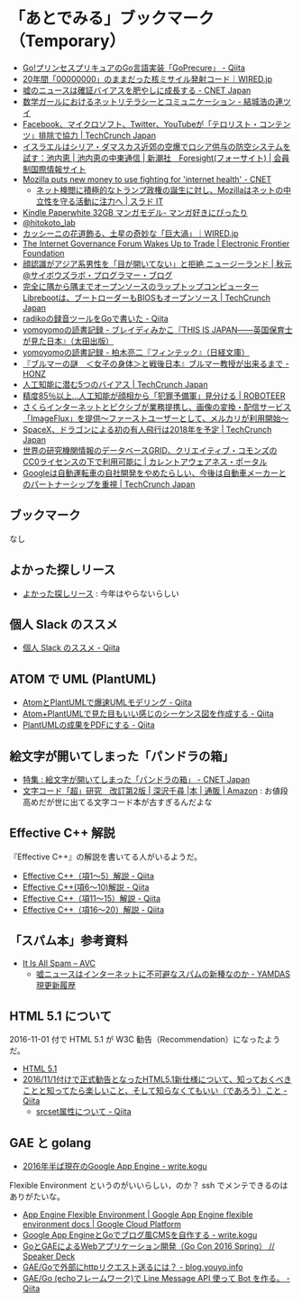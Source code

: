# 「あとでみる」ブックマーク（Temporary）

- [Go!プリンセスプリキュアのGo言語実装「GoPrecure」 - Qiita](http://qiita.com/sue445/items/5d19b0bc3293371a85e2)
- [20年間「00000000」のままだった核ミサイル発射コード｜WIRED.jp](http://wired.jp/2013/12/04/launch-code-for-us-nukes-was-00000000-for-20-years/)
- [嘘のニュースは確証バイアスを肥やしに成長する - CNET Japan](http://japan.cnet.com/news/commentary/35093128/)
- [数学ガールにおけるネットリテラシーとコミュニケーション - 結城浩の連ツイ](http://rentwi.textfile.org/?805698498469343232s)
- [Facebook、マイクロソフト、Twitter、YouTubeが「テロリスト・コンテンツ」排除で協力 | TechCrunch Japan](http://jp.techcrunch.com/2016/12/06/20161205facebook-microsoft-twitter-and-youtube-collaborate-to-remove-terrorist-content-from-their-services/)
- [イスラエルはシリア・ダマスカス近郊の空爆でロシア供与の防空システムを試す：池内恵 | 池内恵の中東通信 | 新潮社　Foresight(フォーサイト) | 会員制国際情報サイト](http://www.fsight.jp/articles/-/41791)
- [​Mozilla puts new money to use fighting for 'internet health' - CNET](https://www.cnet.com/news/mozilla-money-internet-health-politics-net-neutrality-privacy-encryption/)
    - [ネット検閲に積極的なトランプ政権の誕生に対し、Mozillaはネットの中立性を守る活動に注力へ | スラド IT](https://it.srad.jp/story/16/12/05/0654200/)
- [Kindle Paperwhite 32GB マンガモデル- マンガ好きにぴったり](https://www.amazon.co.jp/Amazon-DP75SDI-Paperwhite-32GB%E3%80%81%E3%83%9E%E3%83%B3%E3%82%AC%E3%83%A2%E3%83%87%E3%83%AB%E3%80%81Wi-Fi-%E3%80%81%E3%83%96%E3%83%A9%E3%83%83%E3%82%AF%E3%80%81%E3%82%AD%E3%83%A3%E3%83%B3%E3%83%9A%E3%83%BC%E3%83%B3%E6%83%85%E5%A0%B1%E3%81%A4%E3%81%8D%E3%83%A2%E3%83%87%E3%83%AB/dp/B01FIG3SMC/ref=gbph_ulm_m-5_49fa_4f952839?smid=AN1VRQENFRJN5&pf_rd_p=2d455ad6-955c-4ec7-bf7f-5c59af7649fa&pf_rd_s=merchandised-search-5&pf_rd_t=101&pf_rd_i=3959621051&pf_rd_m=AN1VRQENFRJN5&pf_rd_r=R14VMZH3J83Z1S6YP31T)
- [@hitokoto_lab](https://hitokoto-lab.github.io/)
- [カッシーニの花道飾る、土星の奇妙な「巨大渦」｜WIRED.jp](http://wired.jp/2016/12/09/cassini-spies-an-odd-hexagon/)
- [The Internet Governance Forum Wakes Up to Trade | Electronic Frontier Foundation](https://www.eff.org/deeplinks/2016/12/internet-governance-forum-wakes-trade)
- [顔認識がアジア系男性を「目が開いてない」と拒絶 ニュージーランド | 秋元@サイボウズラボ・プログラマー・ブログ](http://developer.cybozu.co.jp/akky/2016/12/passport-photo-rejects-asian-closed-eyes/)
- [完全に隅から隅までオープンソースのラップトップコンピューターLibrebootは、ブートローダーもBIOSもオープンソース | TechCrunch Japan](http://jp.techcrunch.com/2016/12/09/20161208the-libreboot-c201-from-minifree-is-really-really-really-ridiculously-open-source/)
- [radikoの録音ツールをGoで書いた - Qiita](http://qiita.com/yyoshiki41/items/f81442d7dc2d0ddcf15b)
- [yomoyomoの読書記録 - ブレイディみかこ『THIS IS JAPAN――英国保育士が見た日本』（太田出版）](http://www.yamdas.org/booklog/thisisjapan.html)
- [yomoyomoの読書記録 - 柏木亮二『フィンテック』（日経文庫）](http://www.yamdas.org/booklog/fintech.html)
- [『ブルマーの謎　＜女子の身体＞と戦後日本』ブルマー教授が出来るまで - HONZ](http://honz.jp/articles/-/43616)
- [人工知能に潜む5つのバイアス | TechCrunch Japan](http://jp.techcrunch.com/2016/12/12/201612105-unexpected-sources-of-bias-in-artificial-intelligence/)
- [精度85％以上…人工知能が顔相から「犯罪予備軍」見分ける | ROBOTEER](https://roboteer-tokyo.com/archives/7053)
- [さくらインターネットとピクシブが業務提携し、画像の変換・配信サービス「ImageFlux」を提供～ファーストユーザーとして、メルカリが利用開始～](https://www.sakura.ad.jp/press/2016/1213_imageflux/)
- [SpaceX、ドラゴンによる初の有人飛行は2018年を予定 | TechCrunch Japan](http://jp.techcrunch.com/2016/12/13/20161212spacex-pushes-first-crewed-launch-of-dragon-capsule-to-2018/)
- [世界の研究機関情報のデータベースGRID、クリエイティブ・コモンズのCC0ライセンスの下で利用可能に | カレントアウェアネス・ポータル](http://current.ndl.go.jp/node/33057)
- [Googleは自動運転車の自社開発をやめたらしい、今後は自動車メーカーとのパートナーシップを重視 | TechCrunch Japan](http://jp.techcrunch.com/2016/12/13/20161212google-has-reportedly-stopped-developing-its-own-self-driving-car/)

## ブックマーク

なし

## よかった探しリース

- [よかった探しリース](http://www.hyuki.com/ring/) : 今年はやらないらしい

## 個人 Slack のススメ

- [個人 Slack のススメ - Qiita](http://qiita.com/saitotak/items/ac0eb7ddc0d8d83cbe91)

## ATOM で UML (PlantUML)

- [AtomとPlantUMLで爆速UMLモデリング - Qiita](http://qiita.com/nakahashi/items/3d88655f055ca6a2617c)
- [Atom+PlantUMLで見た目もいい感じのシーケンス図を作成する - Qiita](http://qiita.com/k_nakayama/items/77ca73753ebd049a66de)
- [PlantUMLの成果をPDFにする - Qiita](http://qiita.com/craftone/items/e9e4c7d8a9eeced67334)

## 絵文字が開いてしまった「パンドラの箱」

- [特集 : 絵文字が開いてしまった「パンドラの箱」 - CNET Japan](http://japan.cnet.com/sp/column_emojipandora/)
- [文字コード「超」研究　改訂第2版 | 深沢千尋 |本 | 通販 | Amazon](https://www.amazon.co.jp/dp/4899772939/) : お値段高めだが世に出てる文字コード本が古すぎるんだよな

## Effective C++ 解説

『Effective C++』の解説を書いてる人がいるようだ。

- [Effective C++（項1〜5）解説 - Qiita](http://qiita.com/MoriokaReimen/items/58f183d421bb932cbbda)
- [Effective C++(項6〜10)解説 - Qiita](http://qiita.com/MoriokaReimen/items/bf301530e8f5d6d2fe90)
- [Effective C++（項11〜15）解説 - Qiita](http://qiita.com/MoriokaReimen/items/a2b00e8da6f6ec83949b)
- [Effective C++（項16〜20）解説 - Qiita](http://qiita.com/MoriokaReimen/items/4b51a41c9e8871907e80)

## 「スパム本」参考資料

- [It Is All Spam – AVC](http://avc.com/2016/11/it-is-all-spam/)
    - [嘘ニュースはインターネットに不可避なスパムの新種なのか - YAMDAS現更新履歴](http://d.hatena.ne.jp/yomoyomo/20161123/fakenewsspam)

## HTML 5.1 について

2016-11-01 付で HTML 5.1 が W3C 勧告（Recommendation）になったようだ。

- [HTML 5.1](https://www.w3.org/TR/2016/REC-html51-20161101/index.html)
- [2016/11/1付けで正式勧告となったHTML5.1新仕様について、知っておくべきことと知ってたら楽しいこと、そして知らなくてもいい（であろう）こと - Qiita](http://qiita.com/kyoyababa/items/676d18e2692c43551867)
    - [srcset属性について - Qiita](http://qiita.com/C058/items/643a9ff2d23dfe3a0b37)

## GAE と golang

- [2016年半ば現在のGoogle App Engine - write.kogu](http://write.kogus.org/articles/Y2Rtpp)

Flexible Environment というのがいいらしい，のか？
ssh でメンテできるのはありがたいな。

- [App Engine Flexible Environment  |  Google App Engine flexible environment docs  |  Google Cloud Platform](https://cloud.google.com/appengine/docs/flexible/?hl=ja)
- [Google App EngineとGoでブログ風CMSを自作する - write.kogu](http://write.kogus.org/articles/laszmL)
- [GoとGAEによるWebアプリケーション開発（Go Con 2016 Spring） // Speaker Deck](https://speakerdeck.com/ttsuruoka/gotogaeniyoruwebapurikesiyonkai-fa-go-con-2016-spring)
- [GAE/Goで外部にhttpリクエスト送るには？ - blog.youyo.info](http://blog.youyo.info/post/2016/07/05/gae-go-outbound-http-request/)
- [GAE/Go (echoフレームワーク)で Line Message API 使って Bot を作る。 - Qiita](http://qiita.com/naoki_koreeda/items/8c818a3e9f6138ddbb87)
